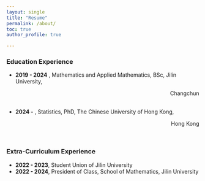 ```yaml
---
layout: single
title: "Resume"
permalink: /about/
toc: true
author_profile: true

---
```


### Education Experience

 - **2019 - 2024** , Mathematics and Applied Mathematics, BSc, Jilin University,      <p align="right"> Changchun </p> <br>
 - **2024 -** , Statistics, PhD, The Chinese University of Hong Kong,       <p align="right"> Hong Kong  </p><br>
  
### Extra-Curriculum Experience

 - **2022 - 2023**, Student Union of Jilin University <br>
 - **2022 - 2024**, President of Class, School of Mathematics, Jilin University  <br>